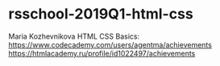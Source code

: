 # rsschool-2019Q1-html-css
Maria Kozhevnikova
HTML CSS Basics: https://www.codecademy.com/users/agentma/achievements
https://htmlacademy.ru/profile/id1022497/achievements